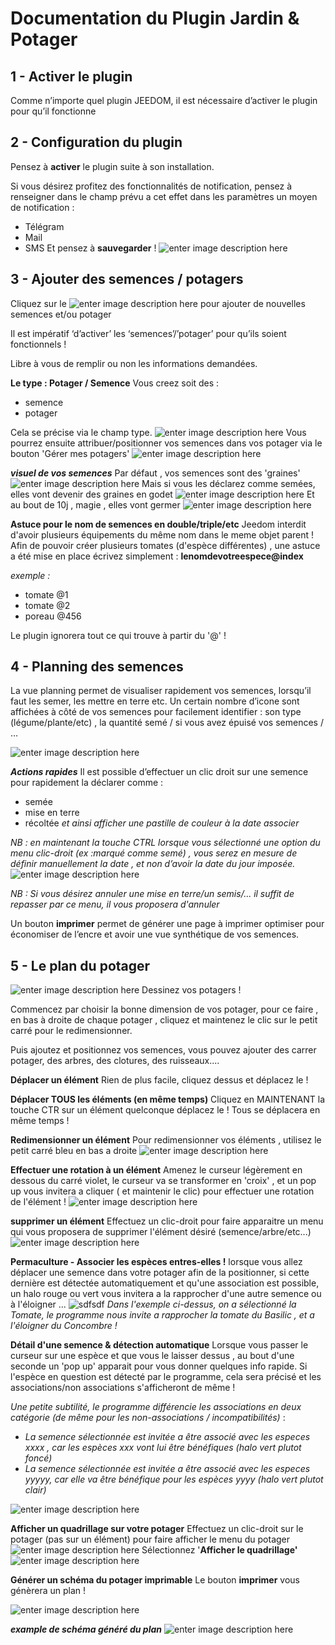 # Documentation du Plugin Jardin & Potager

  

## 1 - Activer le plugin

Comme n’importe quel plugin JEEDOM, il est nécessaire d’activer le plugin pour qu’il fonctionne

  
  

## 2 - Configuration du plugin

Pensez à **activer** le plugin suite à son installation.

Si vous désirez profitez des fonctionnalités de notification, pensez à renseigner dans le champ prévu a cet effet dans les paramètres un moyen de notification : 
- Télégram
- Mail
- SMS
Et pensez à **sauvegarder** !
  ![enter image description here](https://raw.githubusercontent.com/frixo3190/potager_jeedom/stable/docs/img/parametres.jpg)

## 3 - Ajouter des semences / potagers

Cliquez sur le ![enter image description here](https://raw.githubusercontent.com/frixo3190/potager_jeedom/stable/docs/img/plus.jpg) pour ajouter de nouvelles semences et/ou potager

Il est impératif ‘d’activer’ les ‘semences’/’potager’ pour qu’ils soient fonctionnels !

Libre à vous de remplir ou non les informations demandées.

****Le type : Potager / Semence****
Vous creez soit des : 
- semence
- potager

Cela se précise via le champ type.
![enter image description here](https://raw.githubusercontent.com/frixo3190/potager_jeedom/stable/docs/img/type.jpg)
  Vous pourrez ensuite attribuer/positionner vos semences dans vos potager via le bouton 'Gérer mes potagers'
  ![enter image description here](https://raw.githubusercontent.com/frixo3190/potager_jeedom/stable/docs/img/gerer_b.jpg)


***visuel de vos semences***
Par défaut , vos semences sont des 'graines'
![enter image description here](https://raw.githubusercontent.com/frixo3190/potager_jeedom/stable/docs/img/semence.jpg)
Mais si vous les déclarez comme semées, elles vont devenir des graines en godet
![enter image description here](https://raw.githubusercontent.com/frixo3190/potager_jeedom/stable/docs/img/graine_g.jpg)
Et au bout de 10j , magie , elles vont germer
![enter image description here](https://raw.githubusercontent.com/frixo3190/potager_jeedom/stable/docs/img/graine_gs.jpg)

**Astuce pour le nom de semences en double/triple/etc**
Jeedom interdit d'avoir plusieurs équipements du même nom dans le meme objet parent !
Afin de pouvoir créer plusieurs tomates (d'espèce différentes) , une astuce a été mise en place
écrivez simplement : **lenomdevotreespece@index**

*exemple :* 
- tomate @1
- tomate @2
- poreau     @456

Le plugin ignorera tout ce qui trouve à partir du '@' !


## 4 - Planning des semences
La vue planning permet de visualiser rapidement vos semences, lorsqu’il faut les semer, les mettre en terre etc. Un certain nombre d’icone sont affichées à côté de vos semences pour facilement identifier : son type (légume/plante/etc) , la quantité semé / si vous avez épuisé vos semences / …

![enter image description here](https://raw.githubusercontent.com/frixo3190/potager_jeedom/stable/docs/img/planning.jpg)
  
  
***Actions rapides***
Il est possible d’effectuer un clic droit sur une semence pour rapidement la déclarer comme :
- semée
- mise en terre
- récoltée
*et ainsi afficher une pastille de couleur à la date associer*

*NB : en maintenant la touche CTRL lorsque vous sélectionné une option du menu clic-droit (ex :marqué comme semé) , vous serez en mesure de définir manuellement la date , et non d’avoir la date du jour imposée.*
![enter image description here](https://raw.githubusercontent.com/frixo3190/potager_jeedom/stable/docs/img/menu_rapide.jpg)
  
  *NB : Si vous désirez annuler une mise en terre/un semis/... il suffit de repasser par ce menu, il vous proposera d'annuler*
  

Un bouton **imprimer** permet de générer une page à imprimer optimiser pour économiser de l’encre et avoir une vue synthétique de vos semences.

  

## 5 - Le plan du potager
![enter image description here](https://raw.githubusercontent.com/frixo3190/potager_jeedom/stable/docs/img/gerer_b.jpg)
Dessinez vos potagers !

Commencez par choisir la bonne dimension de vos potager, pour ce faire , en bas à droite de chaque potager , cliquez et maintenez le clic sur le petit carré pour le redimensionner.


Puis ajoutez et positionnez vos semences, vous pouvez ajouter des carrer potager, des arbres, des clotures, des ruisseaux....

**Déplacer un élément**
Rien de plus facile, cliquez dessus et déplacez le !

**Déplacer TOUS les éléments (en même temps)**
Cliquez en MAINTENANT la touche CTR sur un élément quelconque déplacez le ! Tous se déplacera en même temps !

**Redimensionner un élément**
Pour redimensionner vos éléments , utilisez le petit carré bleu en bas a droite 
![enter image description here](https://raw.githubusercontent.com/frixo3190/potager_jeedom/stable/docs/img/coin_redim.jpg)

**Effectuer une rotation à un élément**
Amenez le curseur légèrement en dessous du carré violet, le curseur va se transformer en 'croix' , et un pop up vous invitera a cliquer ( et maintenir le clic) pour effectuer une rotation de l'élément !
 ![enter image description here](https://raw.githubusercontent.com/frixo3190/potager_jeedom/stable/docs/img/coin_redim2.jpg)
  
  **supprimer un élément**
  Effectuez un clic-droit pour faire apparaitre un menu qui vous proposera de supprimer l'élément désiré (semence/arbre/etc...)
  ![enter image description here](https://raw.githubusercontent.com/frixo3190/potager_jeedom/Beta/docs/img/menu_semence.jpg)


**Permaculture - Associer les espèces entres-elles !**
lorsque vous allez déplacer une semence dans votre potager afin de la positionner, si cette dernière est détectée automatiquement et qu'une association est possible, un halo rouge ou vert vous invitera a la rapprocher d'une autre semence ou à l'éloigner ...
![sdfsdf](https://github.com/frixo3190/potager_jeedom/blob/Beta/docs/img/association.jpg?raw=true)
*Dans l'exemple ci-dessus, on a sélectionné la Tomate, le programme nous invite a rapprocher la tomate du Basilic , et a l'éloigner du Concombre !*

**Détail d'une semence & détection automatique**
Lorsque vous passer le curseur sur une espèce et que vous le laisser dessus , au bout d'une seconde un 'pop up' apparait pour vous donner quelques info rapide.
Si l'espèce en question est détecté par le programme, cela sera précisé et les associations/non associations s'afficheront de même !


*Une petite subtilité, le programme différencie les associations en deux catégorie (de même pour les non-associations / incompatibilités)* :
- *La semence sélectionnée est invitée a être associé avec les especes xxxx , car les espèces xxx vont lui être bénéfiques (halo vert plutot foncé)*
- *La semence sélectionnée est invitée a être associé avec les especes yyyyy, car elle va être bénéfique pour les espèces yyyy (halo vert plutot clair)*


![enter image description here](https://github.com/frixo3190/potager_jeedom/blob/Beta/docs/img/detail.jpg?raw=true)

**Afficher un quadrillage sur votre potager**
Effectuez un clic-droit sur le potager (pas sur un élément) pour faire afficher le menu du potager
![enter image description here](https://github.com/frixo3190/potager_jeedom/blob/Beta/docs/img/menu_potager.jpg?raw=true)
Sélectionnez '**Afficher le quadrillage'** 
![enter image description here](https://github.com/frixo3190/potager_jeedom/blob/Beta/docs/img/quadrillage.jpg?raw=true)



**Générer un schéma du potager imprimable**
Le bouton **imprimer** vous génèrera un plan !

![enter image description here](https://raw.githubusercontent.com/frixo3190/potager_jeedom/stable/docs/img/potager.jpg)

***example de schéma généré du plan***
![enter image description here](https://raw.githubusercontent.com/frixo3190/potager_jeedom/stable/docs/img/potager2.jpg)
